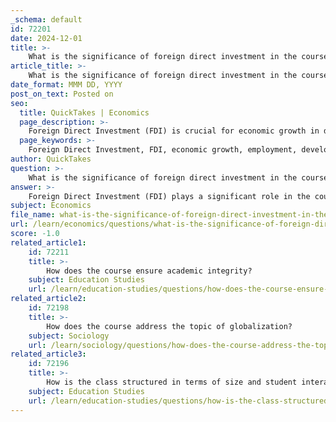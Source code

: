 ```yaml
---
_schema: default
id: 72201
date: 2024-12-01
title: >-
    What is the significance of foreign direct investment in the course content?
article_title: >-
    What is the significance of foreign direct investment in the course content?
date_format: MMM DD, YYYY
post_on_text: Posted on
seo:
  title: QuickTakes | Economics
  page_description: >-
    Foreign Direct Investment (FDI) is crucial for economic growth in developing countries, impacting employment, urbanization, trade dynamics, and technological advancements, making it vital for understanding economic development.
  page_keywords: >-
    Foreign Direct Investment, FDI, economic growth, employment, developing countries, urbanization, trade dynamics, technological advancements, globalization, economic development
author: QuickTakes
question: >-
    What is the significance of foreign direct investment in the course content?
answer: >-
    Foreign Direct Investment (FDI) plays a significant role in the course content related to economic development, particularly in the context of developing countries. Here are some key points highlighting its importance:\n\n1. **Catalyst for Economic Growth**: FDI is recognized as a crucial catalyst for economic growth and development. It serves as the largest source of external financing for developing countries, surpassing remittances, private debt, and official development assistance. This influx of capital can alleviate capital constraints, thereby contributing to output and employment growth.\n\n2. **Impact on Employment**: FDI can have varied effects on employment outcomes. While it generally leads to positive wage effects and increased employment in affiliate firms, the overall impact can be complex. For instance, market-seeking multinational corporations (MNCs) can create jobs, but there may also be displacement effects on local labor markets. The net impact of FDI on employment is often positive, but it can vary based on the sector and the nature of the investment.\n\n3. **Urbanization and Trade Dynamics**: There is a dynamic relationship between FDI, international trade, and urbanization. In many developing countries, FDI has been linked to urban growth, influencing the labor structure and contributing to changes in employment within manufacturing and service sectors. This relationship underscores the interconnectedness of economic activities and urban development.\n\n4. **Technological Advancements and Learning**: FDI facilitates the transfer of technology and knowledge, which is essential for enhancing productivity and fostering innovation. This is particularly important in developing economies where local firms can benefit from the expertise and technological advancements brought in by foreign investors.\n\n5. **Globalization Context**: FDI is a key component of globalization, influencing how economies interact and integrate with one another. The trends in global value chains and geopolitical dynamics shape FDI patterns, making it a critical area of study for understanding contemporary economic landscapes.\n\nIn summary, the significance of foreign direct investment in the course content lies in its multifaceted impact on economic growth, employment, urbanization, and technological advancement, particularly in developing countries. Understanding these dynamics is essential for students studying economic development and related fields.
subject: Economics
file_name: what-is-the-significance-of-foreign-direct-investment-in-the-course-content.md
url: /learn/economics/questions/what-is-the-significance-of-foreign-direct-investment-in-the-course-content
score: -1.0
related_article1:
    id: 72211
    title: >-
        How does the course ensure academic integrity?
    subject: Education Studies
    url: /learn/education-studies/questions/how-does-the-course-ensure-academic-integrity
related_article2:
    id: 72198
    title: >-
        How does the course address the topic of globalization?
    subject: Sociology
    url: /learn/sociology/questions/how-does-the-course-address-the-topic-of-globalization
related_article3:
    id: 72196
    title: >-
        How is the class structured in terms of size and student interaction?
    subject: Education Studies
    url: /learn/education-studies/questions/how-is-the-class-structured-in-terms-of-size-and-student-interaction
---
```


&nbsp;